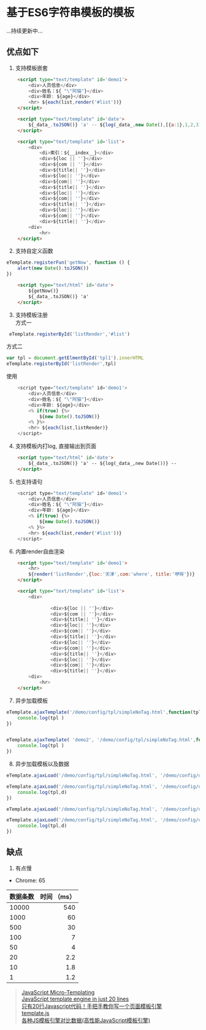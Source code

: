 # 基于ES6字符串模板的模板


...持续更新中...

## 优点如下

1. 支持模板嵌套
```html
    <script type="text/template" id='demo1'>
        <div>人员信息</div>
        <div>姓名：${ "\"阿猫"}</div>
        <div>年龄: ${age}</div>
        <hr> ${each(list,render('#list'))}
    </script>

    <script type="text/template" id='date'>
        ${_data_.toJSON()} 'a' -- ${log(_data_,new Date(),[{a:1},1,2,3])} --
    </script>

    <script type="text/template" id='list'>
        <div>
            <di>索引：${__index__}</div>
            <div>${loc || ''}</div>
            <div>${com || ''}</div>
            <div>${title|| ''}</div>
            <div>${loc|| ''}</div>
            <div>${com|| ''}</div>
            <div>${title|| ''}</div>
            <div>${loc|| ''}</div>
            <div>${com|| ''}</div>
            <div>${title|| ''}</div>
            <div>${loc|| ''}</div>
            <div>${com|| ''}</div>
            <div>${title|| ''}</div>
        <div>
            <hr>
    </script>
```
2. 支持自定义函数
```js
eTemplate.registerFun('getNow', function () {
    alert(new Date().toJSON())
})
```
```html
    <script type="text/html" id='date'>
        ${getNow()}
        ${_data_.toJSON()} 'a'
    </script>
```
3. 支持模板注册   
方式一
```js
 eTemplate.registerById('listRender','#list')
```
方式二   
```js
var tpl = document.getElmentById('tpl1').innerHTML 
eTemplate.registerById('listRender',tpl)
```
使用   
```js
    <script type="text/template" id='demo1'>
        <div>人员信息</div>
        <div>姓名：${ "\"阿猫"}</div>
        <div>年龄: ${age}</div>
        <% if(true) {%>
            ${new Date().toJSON()}
        <% }%>
        <hr> ${each(list,listRender)}        
    </script>

```

4. 支持模板内打log, 直接输出到页面
```html
    <script type="text/html" id='date'>      
        ${_data_.toJSON()} 'a' -- ${log(_data_,new Date())} --
    </script>

```
5. 也支持语句
```js
    <script type="text/template" id='demo1'>
        <div>人员信息</div>
        <div>姓名：${ "\"阿猫"}</div>
        <div>年龄: ${age}</div>
        <% if(true) {%>
            ${new Date().toJSON()}
        <% }%>
        <hr> ${each(list,render('#list'))}        
    </script>
```
6. 内置render自由渲染
```html
    <script type="text/template" id='demo1'>       
        <hr>
        ${render('listRender',{loc:'天津',com:'where', title:'咿呀'})}   
    </script>

    <script type="text/template" id='list'>
        <div>           
          
                <div>${loc || ''}</div>
                <div>${com || ''}</div>
                <div>${title|| ''}</div>
                <div>${loc|| ''}</div>
                <div>${com|| ''}</div>
                <div>${title|| ''}</div>
                <div>${loc|| ''}</div>
                <div>${com|| ''}</div>
                <div>${title|| ''}</div>
                <div>${loc|| ''}</div>
                <div>${com|| ''}</div>
                <div>${title|| ''}</div>
        <div>
            <hr>
    </script>

```
7. 异步加载模板
```js
eTemplate.ajaxTemplate('/demo/config/tpl/simpleNoTag.html',function(tpl){ 
    console.log(tpl	)
})


eTemplate.ajaxTemplate( 'demo2', '/demo/config/tpl/simpleNoTag.html',function(tpl){ 
    console.log(tpl	)
})

```
8. 异步加载模板以及数据
```js
eTemplate.ajaxLoad('/demo/config/tpl/simpleNoTag.html', '/demo/config/data/simple.js')

eTemplate.ajaxLoad('/demo/config/tpl/simpleNoTag.html', '/demo/config/data/simple.js',function(tpl,d){
    console.log(tpl,d)
})

eTemplate.ajaxLoad('/demo/config/tpl/simpleNoTag.html', '/demo/config/data/simple.js', '#result')

eTemplate.ajaxLoad('/demo/config/tpl/simpleNoTag.html', '/demo/config/data/simple.js', '#result' ,function(tpl,d){
    console.log(tpl,d)
})
```


## 缺点
1. 有点慢
  *   Chrome: 65

| 数据条数        |    时间 （ms）  |
| -------------  |-------------: |
|   10000        |540            | 
|   1000         |60             | 
|   500          |30             | 
|   100          |7              | 
|   50           |4              | 
|   20           |2.2              | 
|   10           |1.8            | 
|   1            |1.2              | 




>[JavaScript Micro-Templating](https://johnresig.com/blog/javascript-micro-templating/)   
 [JavaScript template engine in just 20 lines](http://krasimirtsonev.com/blog/article/Javascript-template-engine-in-just-20-line)     
 [只有20行Javascript代码！手把手教你写一个页面模板引擎](http://blog.jobbole.com/56689/)   
 [template.js](https://github.com/yanhaijing/template.js)   
 [各种JS模板引擎对比数据(高性能JavaScript模板引擎)](https://www.cnblogs.com/guohu/p/3870677.html)